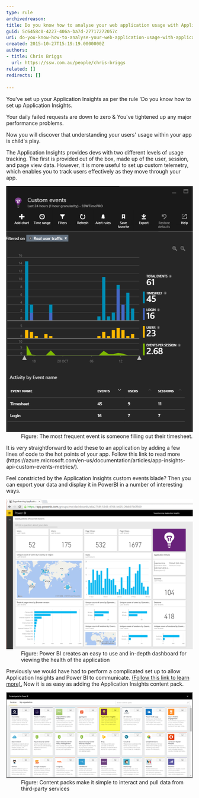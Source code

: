 ```yaml
---
type: rule
archivedreason: 
title: Do you know how to analyse your web application usage with Application Insights?
guid: 5c6458c0-4227-406a-ba7d-27717272057c
uri: do-you-know-how-to-analyse-your-web-application-usage-with-application-insights
created: 2015-10-27T15:19:19.0000000Z
authors:
- title: Chris Briggs
  url: https://ssw.com.au/people/chris-briggs
related: []
redirects: []

---
```


You've set up your Application Insights as per the rule 'Do you know how to set up Application Insights.

Your daily failed requests are down to zero & You've tightened up any major performance problems.

Now you will discover that understanding your users' usage within your app is child's play.

<!--endintro-->

The Application Insights provides devs with two different levels of usage tracking. The first is provided out of the box, made up of the user, session, and page view data. However, it is more useful to set up custom telemetry, which enables you to track users effectively as they move through your app.
<dl class="image"><dt> <img src="usage-1.png" alt="usage-1.png"> </dt><dd>Figure: The most frequent event is someone filling out their timesheet.</dd></dl>
It is very straightforward to add these to an application by adding a few lines of code to the hot points of your app. Follow this link to read more (https://azure.microsoft.com/en-us/documentation/articles/app-insights-api-custom-events-metrics/).

Feel constricted by the Application Insights custom events blade? Then you can export your data and display it in PowerBI in a number of interesting ways.
<dl class="image"><dt><img src="Sugarlearning PowerBi.png" alt="Sugarlearning PowerBi.png" style="width:800px;"> </dt> <dd>Figure: Power BI creates an easy to use and in-depth dashboard for viewing the health of the application </dd></dl>

Previously we would have had to perform a complicated set up to allow Application Insights and Power BI to communicate. [(Follow this link to learn more).](http://blog.chrisbriggsy.com/Getting-Started-using-Application-Insights-PowerBI/) Now it is as easy as adding the Application Insights content pack.  <dl class="image"><dt> <img src="ContentPack.png" alt="ContentPack.png" style="width:800px;"> </dt><dd>Figure: Content packs make it simple to interact and pull data from third-party services<br></dd></dl>
